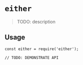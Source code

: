 # `either`

> TODO: description

## Usage

```
const either = require('either');

// TODO: DEMONSTRATE API
```
